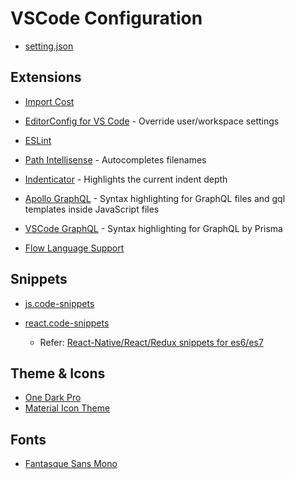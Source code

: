 # VSCode Configuration

- [setting.json](https://github.com/huyb1991/mac-setup/blob/master/vscode/settings.json)

## Extensions

- [Import Cost](https://marketplace.visualstudio.com/items?itemName=wix.vscode-import-cost)

- [EditorConfig for VS Code](https://marketplace.visualstudio.com/items?itemName=EditorConfig.EditorConfig) - Override user/workspace settings

- [ESLint](https://marketplace.visualstudio.com/items?itemName=dbaeumer.vscode-eslint)

- [Path Intellisense](https://marketplace.visualstudio.com/items?itemName=christian-kohler.path-intellisense) - Autocompletes filenames

- [Indenticator](https://marketplace.visualstudio.com/items?itemName=SirTori.indenticator) - Highlights the current indent depth

- [Apollo GraphQL](https://marketplace.visualstudio.com/items?itemName=apollographql.vscode-apollo) - Syntax highlighting for GraphQL files and gql templates inside JavaScript files

- [VSCode GraphQL](https://marketplace.visualstudio.com/items?itemName=Prisma.vscode-graphql) - Syntax highlighting for GraphQL by Prisma

- [Flow Language Support](https://marketplace.visualstudio.com/items?itemName=flowtype.flow-for-vscode)

## Snippets

- [js.code-snippets](https://github.com/huyb1991/mac-setup/blob/master/vscode/snippets/js.code-snippets)

- [react.code-snippets](https://github.com/huyb1991/mac-setup/blob/master/vscode/snippets/react.code-snippets)
    - Refer: [React-Native/React/Redux snippets for es6/es7](https://marketplace.visualstudio.com/items?itemName=EQuimper.react-native-react-redux)

## Theme & Icons

- [One Dark Pro](https://marketplace.visualstudio.com/items?itemName=zhuangtongfa.Material-theme)
- [Material Icon Theme](https://marketplace.visualstudio.com/items?itemName=PKief.material-icon-theme)

## Fonts

- [Fantasque Sans Mono](https://github.com/belluzj/fantasque-sans)